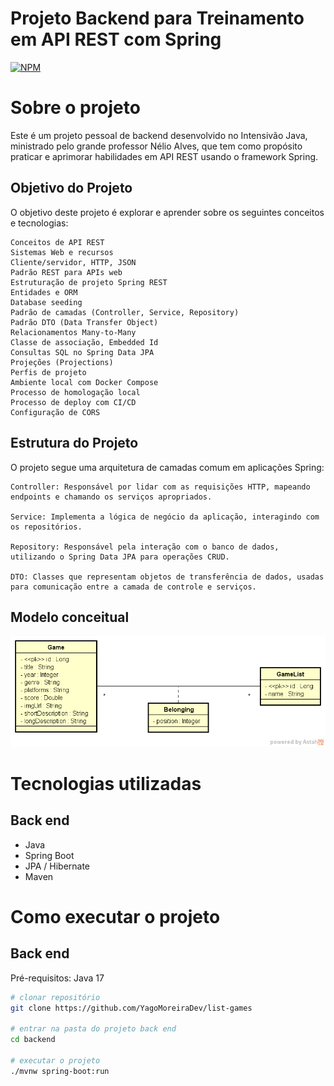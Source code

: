 # Projeto Backend para Treinamento em API REST com Spring
[![NPM](https://img.shields.io/npm/l/react)](https://github.com/devsuperior/sds1-wmazoni/blob/master/LICENSE)

# Sobre o projeto

Este é um projeto pessoal de backend desenvolvido no Intensivão Java, ministrado pelo grande professor Nélio Alves, que tem como propósito praticar e aprimorar habilidades em API REST usando o framework Spring.

## Objetivo do Projeto

O objetivo deste projeto é explorar e aprender sobre os seguintes conceitos e tecnologias:

    Conceitos de API REST
    Sistemas Web e recursos
    Cliente/servidor, HTTP, JSON
    Padrão REST para APIs web
    Estruturação de projeto Spring REST
    Entidades e ORM
    Database seeding
    Padrão de camadas (Controller, Service, Repository)
    Padrão DTO (Data Transfer Object)
    Relacionamentos Many-to-Many
    Classe de associação, Embedded Id
    Consultas SQL no Spring Data JPA
    Projeções (Projections)
    Perfis de projeto
    Ambiente local com Docker Compose
    Processo de homologação local
    Processo de deploy com CI/CD
    Configuração de CORS

## Estrutura do Projeto

O projeto segue uma arquitetura de camadas comum em aplicações Spring:

    Controller: Responsável por lidar com as requisições HTTP, mapeando endpoints e chamando os serviços apropriados.
    
    Service: Implementa a lógica de negócio da aplicação, interagindo com os repositórios.
    
    Repository: Responsável pela interação com o banco de dados, utilizando o Spring Data JPA para operações CRUD.
    
    DTO: Classes que representam objetos de transferência de dados, usadas para comunicação entre a camada de controle e serviços.

## Modelo conceitual
![Modelo Conceitual](https://raw.githubusercontent.com/devsuperior/java-spring-dslist/main/resources/dslist-model.png)

# Tecnologias utilizadas
## Back end
- Java
- Spring Boot
- JPA / Hibernate
- Maven

# Como executar o projeto

## Back end
Pré-requisitos: Java 17

```bash
# clonar repositório
git clone https://github.com/YagoMoreiraDev/list-games

# entrar na pasta do projeto back end
cd backend

# executar o projeto
./mvnw spring-boot:run
```
    
